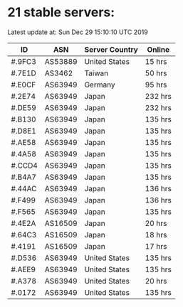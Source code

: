 # 21 stable servers:

Latest update at: Sun Dec 29 15:10:10 UTC 2019

| ID | ASN | Server Country | Online |
| -- | --- | -------------- | ------ |
| #.9FC3 | AS53889 | United States | 15 hrs |
| #.7E1D | AS3462 | Taiwan | 50 hrs |
| #.E0CF | AS63949 | Germany | 95 hrs |
| #.2E74 | AS63949 | Japan | 232 hrs |
| #.DE59 | AS63949 | Japan | 232 hrs |
| #.B130 | AS63949 | Japan | 135 hrs |
| #.D8E1 | AS63949 | Japan | 135 hrs |
| #.AE58 | AS63949 | Japan | 135 hrs |
| #.4A58 | AS63949 | Japan | 135 hrs |
| #.CCD4 | AS63949 | Japan | 135 hrs |
| #.B4A7 | AS63949 | Japan | 135 hrs |
| #.44AC | AS63949 | Japan | 136 hrs |
| #.F499 | AS63949 | Japan | 136 hrs |
| #.F565 | AS63949 | Japan | 135 hrs |
| #.4E2A | AS16509 | Japan | 20 hrs |
| #.64C3 | AS16509 | Japan | 18 hrs |
| #.4191 | AS16509 | Japan | 17 hrs |
| #.D536 | AS63949 | United States | 135 hrs |
| #.AEE9 | AS63949 | United States | 135 hrs |
| #.A378 | AS63949 | United States | 20 hrs |
| #.0172 | AS63949 | United States | 135 hrs |

